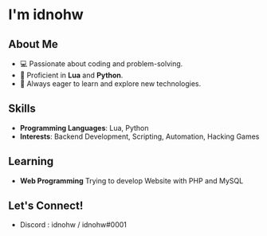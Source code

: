 # I'm idnohw

## About Me
- 💻 Passionate about coding and problem-solving.
- 🧠 Proficient in **Lua** and **Python**.
- 🚀 Always eager to learn and explore new technologies.

## Skills
- **Programming Languages**: Lua, Python
- **Interests**: Backend Development, Scripting, Automation, Hacking Games

## Learning
- **Web Programming** Trying to develop Website with PHP and MySQL

## Let's Connect!
- Discord : idnohw / idnohw#0001
